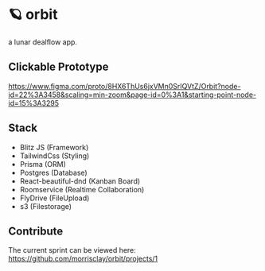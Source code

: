 # 🪐 orbit
a lunar dealflow app.

## Clickable Prototype
https://www.figma.com/proto/8HX6ThUs6jxVMn0SrIQVtZ/Orbit?node-id=22%3A3458&scaling=min-zoom&page-id=0%3A1&starting-point-node-id=15%3A3295

## Stack
- Blitz JS (Framework)
- TailwindCss (Styling)
- Prisma (ORM)
- Postgres (Database)
- React-beautiful-dnd (Kanban Board)
- Roomservice (Realtime Collaboration)
- FlyDrive (FileUpload)
- s3 (Filestorage)

## Contribute
The current sprint can be viewed here: https://github.com/morrisclay/orbit/projects/1
